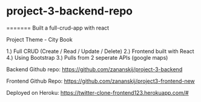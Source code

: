 # project-3-backend-repo

=======
Built a full-crud-app with react

Project Theme - City Book

1.) Full CRUD (Create / Read / Update / Delete)
2.) Frontend built with React
4.) Using Bootstrap
3.) Pulls from 2 seperate APIs (google maps)

Backend Github repo:
https://github.com/zananskij/project-3-backend

Frontend Github Repo:
https://github.com/zananskij/project3-frontend-new

Deployed on Heroku:
https://twitter-clone-frontend123.herokuapp.com/#
